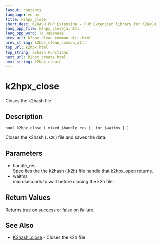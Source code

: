 ```yaml
---
layout: contents
language: en-us
title: k2hpx_close
short_desc: K2HASH PHP Extension - PHP Extension library for K2HASH
lang_opp_file: k2hpx_closeja.html
lang_opp_word: To Japanese
prev_url: k2hpx_clean_common_attr.html
prev_string: k2hpx_clean_common_attr
top_url: k2hpx.html
top_string: k2hash Functions
next_url: k2hpx_create.html
next_string: k2hpx_create
---
```


# k2hpx_close
Closes the k2hash file

## Description

```
bool k2hpx_close ( mixed $handle_res [, int $waitms ] )
```

Closes the k2hash (`.k2h`) file and saves the data. 

## Parameters
- handle_res  
Specifies the the k2hash (.k2h) file handle that k2hpx_open returns.
- waitms  
microseconds to wait before closing the k2h file.

## Return Values
Returns true on success or false on failure. 

## See Also
- [K2hash::close](k2h_close.html) - Closes the k2h file
